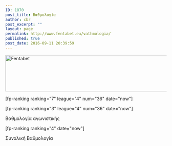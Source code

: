 ```yaml
---
ID: 1870
post_title: Βαθμολογία
author: cbr
post_excerpt: ""
layout: page
permalink: http://www.fentabet.eu/vathmologia/
published: true
post_date: 2016-09-11 20:39:59
---
```

<img class="alignnone size-full wp-image-3172" src="http://www.fentabet.eu/wp-content/uploads/2016/09/fenta5.gif" alt="Fentabet" width="920" height="114" />

<script type="application/javascript" src="https://widgets.sir.sportradar.com/sportradar/widgetloader" async></script>
[fp-ranking ranking="7" league="4" num="36" date="now"]

[fp-ranking ranking="3" league="4" num="36" date="now"]

<span style="font-size: 14px;">Βαθμολογία αγωνιστικής</span>

[fp-ranking ranking="4" date="now"]

Συνολική Βαθμολογία

<code><div id="sr-widget" data-sr-widget="worldcup.tournamentHighlight" data-sr-season-id="48238"></div>
                           <script type="application/javascript" src="https://widgets.sir.sportradar.com/sportradar/widgetloader" async></script></code>